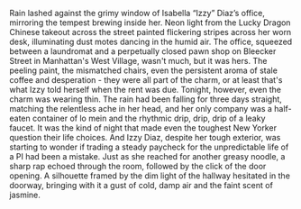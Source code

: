 Rain lashed against the grimy window of Isabella “Izzy” Diaz’s office, mirroring the tempest brewing inside her.  Neon light from the Lucky Dragon Chinese takeout across the street painted flickering stripes across her worn desk, illuminating dust motes dancing in the humid air.  The office, squeezed between a laundromat and a perpetually closed pawn shop on Bleecker Street in Manhattan's West Village, wasn't much, but it was hers.  The peeling paint, the mismatched chairs, even the persistent aroma of stale coffee and desperation - they were all part of the charm, or at least that's what Izzy told herself when the rent was due.  Tonight, however, even the charm was wearing thin.  The rain had been falling for three days straight, matching the relentless ache in her head, and her only company was a half-eaten container of lo mein and the rhythmic drip, drip, drip of a leaky faucet.  It was the kind of night that made even the toughest New Yorker question their life choices.  And Izzy Diaz, despite her tough exterior, was starting to wonder if trading a steady paycheck for the unpredictable life of a PI had been a mistake. Just as she reached for another greasy noodle, a sharp rap echoed through the room, followed by the click of the door opening.  A silhouette framed by the dim light of the hallway hesitated in the doorway, bringing with it a gust of cold, damp air and the faint scent of jasmine.

